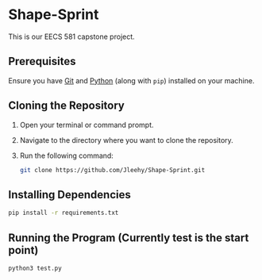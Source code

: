 # Shape-Sprint
This is our EECS 581 capstone project.

## Prerequisites

Ensure you have [Git](https://git-scm.com/) and [Python](https://www.python.org/) (along with `pip`) installed on your machine.

## Cloning the Repository

1. Open your terminal or command prompt.
2. Navigate to the directory where you want to clone the repository.
3. Run the following command:

   ```bash
   git clone https://github.com/Jleehy/Shape-Sprint.git

## Installing Dependencies
  ```bash
  pip install -r requirements.txt
   ```

 ## Running the Program (Currently test is the start point)
  ```bash
  python3 test.py
